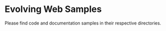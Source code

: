 # Evolving Web Samples

Please find code and documentation samples in their respective directories.
